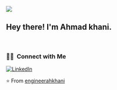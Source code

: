 <img src="https://avatars2.githubusercontent.com/u/6246504?s=512&v=4">

<h2> Hey there! I'm Ahmad khani.</h2>

<br/>


<h3> 🤝🏻 &nbsp;Connect with Me </h3>

<p align="center">

<a href="https://www.linkedin.com/in/engineerahkhani/"><img alt="LinkedIn" src="https://img.shields.io/badge/LinkedIn-Aditya%20Vikram%20Singh-blue?style=flat-square&logo=linkedin"></a>

⭐️ From [engineerahkhani](https://github.com/engineerahkhani)

